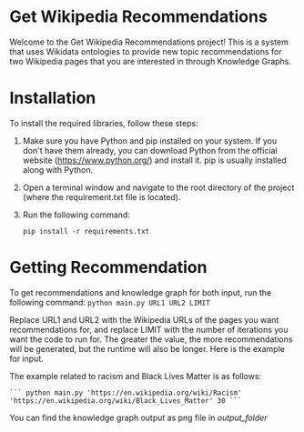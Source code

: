# Get Wikipedia Recommendations

Welcome to the Get Wikipedia Recommendations project! This is a system that uses Wikidata ontologies to provide new topic recommendations for two Wikipedia pages that you are interested in through Knowledge Graphs.

# Installation

To install the required libraries, follow these steps:

1) Make sure you have Python and pip installed on your system. If you don't have them already, you can download Python from the official website (https://www.python.org/) and install it. pip is usually installed along with Python.
2) Open a terminal window and navigate to the root directory of the project (where the requirement.txt file is located).
3) Run the following command:

   ``` pip install -r requirements.txt ```
   
# Getting Recommendation
To get recommendations and knowledge graph for both input, run the following command:
  ``` python main.py URL1 URL2 LIMIT ```
  
  Replace URL1 and URL2 with the Wikipedia URLs of the pages you want recommendations for, and replace LIMIT with the number of iterations you want the code to run for. The greater the value, the more recommendations will be generated, but the runtime will also be longer. Here is the example for input.
  
  The example related to racism and Black Lives Matter is as follows:
  
    ``` python main.py 'https://en.wikipedia.org/wiki/Racism' 'https://en.wikipedia.org/wiki/Black_Lives_Matter' 30 ```
  
  
  You can find the knowledge graph output as png file in *output_folder* 
